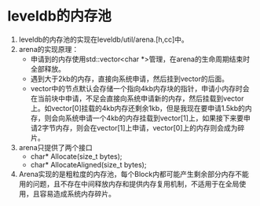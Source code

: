 leveldb的内存池
============

1. leveldb的内存池的实现在leveldb/util/arena.[h,cc]中。
2. arena的实现原理：
    - 申请到的内存使用std::vector<char *>管理，在arena的生命周期结束时全部释放。
    - 遇到大于2kb的内存，直接向系统申请，然后挂到vector的后面。
    - vector中的节点默认会存储一个指向4kb内存块的指针，申请小内存时会在当前块中申请，不足会直接向系统申请新的内存，然后挂载到vector上。如vector[0]挂载的4kb内存还剩余1kb，但是我现在要申请1.5kb的内存，则会向系统申请一个4kb的内存挂载到vector[1]上，如果接下来要申请2字节内存，则会在vector[1]上申请，vector[0]上的内存则会成为碎片。
3. arena只提供了两个接口
    - char* Allocate(size_t bytes);
    - char* AllocateAligned(size_t bytes);
4. Arena实现的是粗粒度的内存池，每个Block内都可能产生剩余部分内存不能用的问题，且不存在中间释放内存和提供内存复用机制，不适用于在全局使用，且容易造成系统内存碎片。
